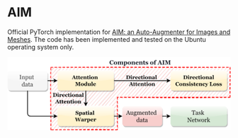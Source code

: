 # AIM
Official PyTorch implementation for [AIM: an Auto-Augmenter for Images and Meshes](https://openaccess.thecvf.com/content/CVPR2022/papers/Singh_AIM_An_Auto-Augmenter_for_Images_and_Meshes_CVPR_2022_paper.pdf). The code has been implemented and tested on the Ubuntu operating system only.

![Alt text](docs/Overview.png?raw=true)
